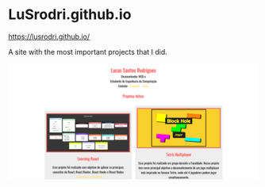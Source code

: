 <h1>LuSrodri.github.io</h1>

https://lusrodri.github.io/

A site with the most important projects that I did.

<img src="./finalResult.png">